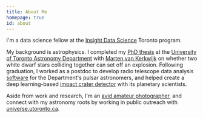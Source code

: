 ```yaml
---
title: About Me
homepage: true
id: about
---
```


I'm a data science fellow at the [Insight Data Science](https://www.insightdatascience.com/)
Toronto program.

My background is astrophysics.  I completed my [PhD thesis](http://hdl.handle.net/1807/77419)
at the [University of Toronto Astronomy Department](http://www.astro.utoronto.ca/)
with [Marten van Kerkwijk](http://astro.utoronto.ca/~mhvk/) on whether two white
dwarf stars colliding together can set off an explosion. Following graduation,
I worked as a postdoc to develop radio telescope data analysis [software](https://github.com/mhvk/baseband)
for the Department's pulsar astronomers, and helped create a deep learning-based
[impact crater detector](https://github.com/silburt/DeepMoon) with its planetary scientists.

Aside from work and research, I'm an
[avid amateur photographer](https://www.flickr.com/photos/115470406@N08/), and
connect with my astronomy roots by working in public outreach with
[universe.utoronto.ca](https://universe.utoronto.ca/).
